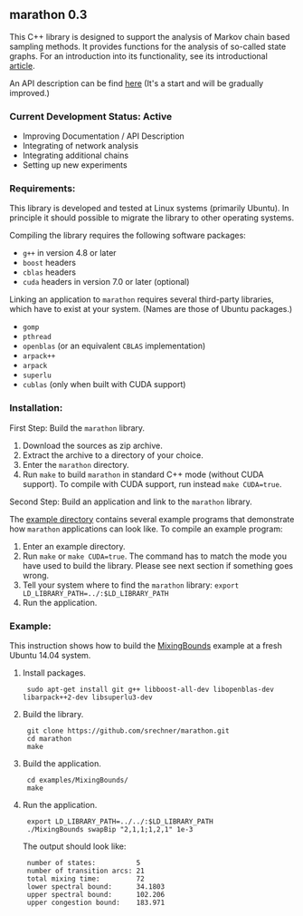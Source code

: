 ## marathon 0.3

This C++ library is designed to support the analysis of Markov chain based sampling methods. It provides functions for the analysis of so-called state graphs. For an introduction into its functionality, see its introductional [article](http://journals.plos.org/plosone/article?id=10.1371/journal.pone.0147935).

An API description can be find [here](https://github.com/srechner/marathon/blob/master/doc/marathon.pdf) (It's a start and will be gradually improved.)

### Current Development Status: Active
* Improving Documentation / API Description
* Integrating of network analysis
* Integrating additional chains
* Setting up new experiments

### Requirements:

This library is developed and tested at Linux systems (primarily Ubuntu). In principle it should possible to migrate the library to other operating systems.

Compiling the library requires the following software packages:
 * `g++` in version 4.8 or later
 * `boost` headers 
 * `cblas` headers
 * `cuda` headers in version 7.0 or later (optional)

Linking an application to `marathon` requires several third-party libraries, which have to exist at your system. (Names are those of Ubuntu packages.)
 * `gomp`
 * `pthread`
 * `openblas` (or an equivalent `CBLAS` implementation)
 * `arpack++`
 * `arpack`
 * `superlu`
 * `cublas`	(only when built with CUDA support)

### Installation:

First Step: Build the `marathon` library.

1. Download the sources as zip archive.
2. Extract the archive to a directory of your choice.
3. Enter the `marathon` directory.
4. Run `make` to build `marathon` in standard C++ mode (without CUDA support). To compile with CUDA support, run instead `make CUDA=true`.

Second Step: Build an application and link to the `marathon` library.

The [example directory](https://github.com/srechner/marathon/blob/master/examples/) contains several example programs that demonstrate how `marathon` applications can look like. To compile an example program:

1. Enter an example directory.
2. Run `make` or `make CUDA=true`. The command has to match the mode you have used to build the library. Please see next section if something goes wrong.
3. Tell your system where to find the `marathon` library: `export LD_LIBRARY_PATH=../:$LD_LIBRARY_PATH`
4. Run the application.

### Example:

This instruction shows how to build the [MixingBounds](https://github.com/srechner/marathon/blob/master/examples/MixingBounds/) example at a fresh Ubuntu 14.04 system.

1. Install packages.

        sudo apt-get install git g++ libboost-all-dev libopenblas-dev libarpack++2-dev libsuperlu3-dev

2. Build the library.

        git clone https://github.com/srechner/marathon.git
        cd marathon
        make

3. Build the application.

        cd examples/MixingBounds/
        make

4. Run the application.

        export LD_LIBRARY_PATH=../../:$LD_LIBRARY_PATH
        ./MixingBounds swapBip "2,1,1;1,2,1" 1e-3

   The output should look like:

        number of states:          5
        number of transition arcs: 21
        total mixing time:         72
        lower spectral bound:      34.1803
        upper spectral bound:      102.206
        upper congestion bound:    183.971

